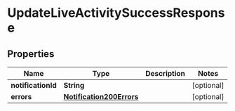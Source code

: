 

# UpdateLiveActivitySuccessResponse


## Properties

| Name | Type | Description | Notes |
|------------ | ------------- | ------------- | -------------|
|**notificationId** | **String** |  |  [optional] |
|**errors** | [**Notification200Errors**](Notification200Errors.md) |  |  [optional] |



